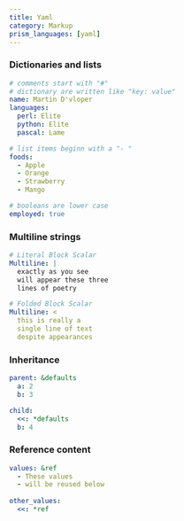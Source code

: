 ```yaml
---
title: Yaml
category: Markup
prism_languages: [yaml]
---
```


### Dictionaries and lists

```yaml
# comments start with "#"
# dictionary are written like "key: value"
name: Martin D'vloper
languages:
  perl: Elite
  python: Elite
  pascal: Lame

# list items beginn with a "- "
foods:
  - Apple
  - Orange
  - Strawberry
  - Mango

# booleans are lower case
employed: true
```


### Multiline strings

```yaml
# Literal Block Scalar
Multiline: |
  exactly as you see
  will appear these three
  lines of poetry
```

```yaml
# Folded Block Scalar
Multiline: <
  this is really a
  single line of text
  despite appearances
```

### Inheritance

```yaml
parent: &defaults
  a: 2
  b: 3

child:
  <<: *defaults
  b: 4
```

### Reference content

```yaml
values: &ref
  - These values
  - will be reused below
  
other_values:
  <<: *ref
```

